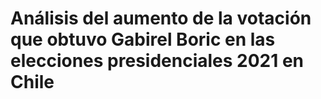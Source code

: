# Análisis del aumento de la votación que obtuvo Gabirel Boric en las elecciones presidenciales 2021 en Chile

